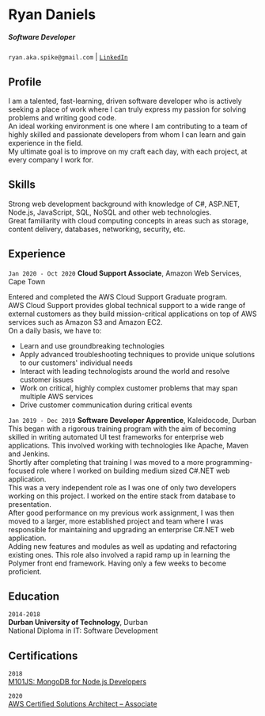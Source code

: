 # Ryan Daniels
##### Software Developer

`ryan.aka.spike@gmail.com` | [`LinkedIn`](https://www.linkedin.com/in/ryan-daniels)


## Profile

I am a talented, fast-learning, driven software developer who is actively seeking a place of work where I can truly express my passion for solving problems and writing good code.  
An ideal working environment is one where I am contributing to a team of highly skilled and passionate developers from whom I can learn and gain experience in the field.  
My ultimate goal is to improve on my craft each day, with each project, at every company I work for.


## Skills

Strong web development background with knowledge of C#, ASP.NET, Node.js, JavaScript, SQL, NoSQL and other web technologies.  
Great familiarity with cloud computing concepts in areas such as storage, content delivery, databases, networking, security, etc.


## Experience

`Jan 2020 - Oct 2020`
__Cloud Support Associate__, Amazon Web Services, Cape Town

Entered and completed the AWS Cloud Support Graduate program.  
AWS Cloud Support provides global technical support to a wide range of external customers as they build mission-critical applications on top of AWS services such as Amazon S3 and Amazon EC2.  
On a daily basis, we have to:  

* Learn and use groundbreaking technologies
* Apply advanced troubleshooting techniques to provide unique solutions to our customers' individual needs
* Interact with leading technologists around the world and resolve customer issues
* Work on critical, highly complex customer problems that may span multiple AWS services
* Drive customer communication during critical events


`Jan 2019 - Dec 2019`
__Software Developer Apprentice__, Kaleidocode, Durban  
This began with a rigorous training program with the aim of becoming skilled in writing automated UI test frameworks for enterprise web applications. This involved working with technologies like Apache, Maven and Jenkins.  
Shortly after completing that training I was moved to a more programming-focused role where I worked on building medium sized C#.NET web application.  
This was a very independent role as I was one of only two developers working on this project. I worked on the entire stack from database to presentation.  
After good performance on my previous work assignment, I was then moved to a larger, more established project and team where I was responsible for maintaining and upgrading an enterprise C#.NET web application.  
Adding new features and modules as well as updating and refactoring existing ones.
This role also involved a rapid ramp up in learning the Polymer front end framework. Having only a few weeks to become proficient.</p>


## Education

`2014-2018`  
__Durban University of Technology__, Durban  
National Diploma in IT: Software Development


## Certifications

`2018`  
[M101JS: MongoDB for Node.js Developers](https://university.mongodb.com/course_completion/5dea4ace-38ee-47e5-966e-46283160)


`2020`  
[AWS Certified Solutions Architect – Associate](https://www.credly.com/badges/7c441765-2dee-42df-a012-5788ae5cb8d9)

